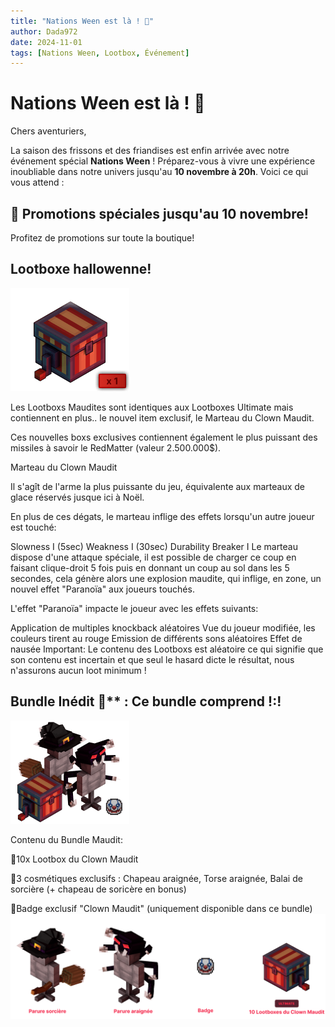 ```yaml
---
title: "Nations Ween est là ! 🎃"
author: Dada972
date: 2024-11-01
tags: [Nations Ween, Lootbox, Événement]
---
```


# Nations Ween est là ! 🎉

Chers aventuriers,

La saison des frissons et des friandises est enfin arrivée avec notre événement spécial **Nations Ween** ! Préparez-vous à vivre une expérience inoubliable dans notre univers jusqu'au **10 novembre à 20h**. Voici ce qui vous attend :

## 🎁 Promotions spéciales jusqu'au 10 novembre!
Profitez de promotions sur toute la boutique!

## Lootboxe hallowenne!
![N4_N_NN532.png](img%20index%2FN4_N_NN532.png)

Les Lootboxs Maudites sont identiques aux Lootboxes Ultimate mais contiennent en plus.. le nouvel item exclusif, le Marteau du Clown Maudit.

Ces nouvelles boxs exclusives contiennent également le plus puissant des missiles à savoir le RedMatter (valeur 2.500.000$).

Marteau du Clown Maudit

Il s'agît de l'arme la plus puissante du jeu, équivalente aux marteaux de glace réservés jusque ici à Noël.

En plus de ces dégats, le marteau inflige des effets lorsqu'un autre joueur est touché:

Slowness I (5sec)
Weakness I (30sec)
Durability Breaker I
Le marteau dispose d'une attaque spéciale, il est possible de charger ce coup en faisant clique-droit 5 fois puis en donnant un coup au sol dans les 5 secondes, cela génère alors une explosion maudite, qui inflige, en zone, un nouvel effet "Paranoïa" aux joueurs touchés.

L'effet "Paranoïa" impacte le joueur avec les effets suivants:

Application de multiples knockback aléatoires
Vue du joueur modifiée, les couleurs tirent au rouge
Emission de différents sons aléatoires
Effet de nausée
Important: Le contenu des Lootboxs est aléatoire ce qui signifie que son contenu est incertain et que seul le hasard dicte le résultat, nous n'assurons aucun loot minimum !








## Bundle Inédit 🎁** : Ce bundle comprend !:!
 
![N4_N_NGy2N.png](img%20index%2FN4_N_NGy2N.png)
  
 Contenu du Bundle Maudit:

🔸10x Lootbox du Clown Maudit

🔸3 cosmétiques exclusifs : Chapeau araignée, Torse araignée, Balai de sorcière (+ chapeau de soricère en bonus)

🔸Badge exclusif "Clown Maudit" (uniquement disponible dans ce bundle)
![N4_N_N23_3 (2).png](img%20index%2FN4_N_N23_3%20%282%29.png)